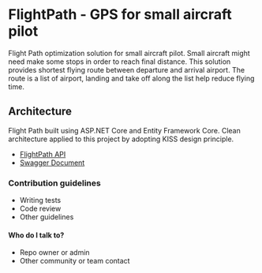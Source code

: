 # FlightPath - GPS for small aircraft pilot 

Flight Path optimization solution for small aircraft pilot.
Small aircraft might need make some stops in order to reach final distance.
This solution provides shortest flying route between departure and arrival airport.
The route is a list of airport, landing and take off along the list help reduce flying time.

## Architecture 

Flight Path built using ASP.NET Core and Entity Framework Core. 
Clean architecture applied to this project by adopting KISS design principle.
 
* [FlightPath API](http://flightpathapi.azurewebsites.net/index.html)
* [Swagger Document](http://flightpathapi.azurewebsites.net/swagger)

### Contribution guidelines 

* Writing tests
* Code review
* Other guidelines

#### Who do I talk to? 

* Repo owner or admin
* Other community or team contact